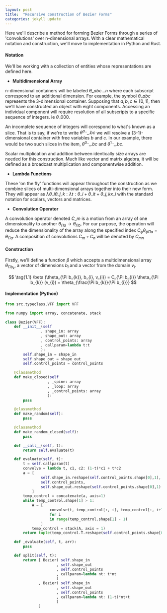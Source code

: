```yaml
---
layout: post
title:  "Recursive construction of Bezier Forms"
categories: jekyll update
---
```


<script type="text/javascript"
  src="https://cdnjs.cloudflare.com/ajax/libs/mathjax/2.7.0/MathJax.js?config=TeX-AMS_CHTML">
</script>
<script type="text/x-mathjax-config">
  MathJax.Hub.Config({
    tex2jax: {
      inlineMath: [['$','$'], ['\\(','\\)']],
      processEscapes: true},
      jax: ["input/TeX","input/MathML","input/AsciiMath","output/CommonHTML"],
      extensions: ["tex2jax.js","mml2jax.js","asciimath2jax.js","MathMenu.js","MathZoom.js","AssistiveMML.js", "[Contrib]/a11y/accessibility-menu.js"],
      TeX: {
      extensions: ["AMSmath.js","AMSsymbols.js","noErrors.js","noUndefined.js"],
      equationNumbers: {
      autoNumber: "AMS"
      }
    }
  });
</script>

Here we'll describe a method for forming Bezier Forms through a series of 'convolutions' over n-dimensional arrays. With a clear mathematical 
notation and construction, we'll move to implementation in Python and Rust.

#### Notation

We'll be working with a collection of entities whose representations are defined here.

- **Multidimensional Array**

n-dimensional containers will be labeled $\theta\_{abc \ldots n}$ where each subscript correspond to an additional dimension.
For example, the symbol $\theta\_{abc}$ represents the 3-dimensional container. Supposing that $a, b, c \in [0,1]$, then we'll
have constructed an object with eight components. Accessing an individual component will require resolution of all subscripts
to a specific sequence of integers. ie $\theta\_{000}$. 

An incomplete sequence of integers will corespond to what's known as a slice. That is to say, if we're to write $\theta^{a..}\_{.bc}$ 
we will resolve a (3-1)-dimensional container with free variables $b$ and $c$. In our example, there would be two such slices in
the item, $\theta^{0..}\_{.bc}$ and $\theta^{1..}\_{.bc}$.

Scalar multiplication and addition between identically size arrays are needed for this construction. Much like vector and matrix algebra, 
it will be defined as a broadcast multiplication and componentwise addition. 

- **Lambda Functions**

These 'on the fly' functions will appear throughout the construction as we combine slices of multi-dimensional arrays together
into their new form. They will appear as $\lambda \theta\_i \theta\_{j, k}: \lambda t: \theta\_{i} + \theta\_{i}t + \theta\_{j, k}x\_{i}$ 
with the standard notation for scalars, vectors and matrices. 

- **Convolution Operator**

A convolution operator denoted $C\_{m}$ is a motion from an array of one dimensionality to another $\theta_{\Pi a} \rightarrow \theta_{\Pi b}$. 
For our purpose, the operation will reduce the dimensionality of the array along the specified index $C_{\phi} \theta_{\phi \Pi a} = \theta_{\Pi a}$.
A composition of convolutions $C_{m} \circ C_{n}$ will be denoted by $C_{mn}$

#### Construction

Firstly, we'll define a function $\beta$ which accepts a multidimensional array $\theta_{\Pi b_{k}}$, a vector of dimensions $b_{i}$ and a vector from 
the domain $v_{i}$. 

$$ 
\tag{1.1}
\beta (\theta_{\Pi b_{k}}, b_{i}, v_{i}) = C_{\Pi b_{i}} \theta_{\Pi b_{k}} (v_{i}) = \theta_{\frac{\Pi b_{k}}{\Pi b_{i}}}
$$

#### Implementation (Python)
```python
from src.typeclass.VFF import VFF

from numpy import array, concatenate, stack

class Bezier(VFF):
    def __init__(self
                , shape_in: array
                , shape_out: array
                , control_points: array
                , callparam=lambda t:t
                ):
        self.shape_in = shape_in
        self.shape_out = shape_out
        self.control_points = control_points

    @classmethod
    def make_closed(self
                   , _spine: array
                   , _loop: array
                   , _control_points: array
                   ):
        pass

    @classmethod
    def make_random(self):
        pass

    @classmethod
    def make_random_closed(self):
        pass

    def __call__(self, t):
        return self.evaluate(t)

    def evaluate(self, t):
        t = self.callparam(t)
        convolve = lambda t, c1, c2: (1-t)*c1 + t*c2
        a = [
                self.shape_in.reshape(self.control_points.shape[0],1),
                self.control_points,
                self.shape_out.reshape(self.control_points.shape[0],1)
            ]
        temp_control = concatenate(a, axis=1)
        while temp_control.shape[1] > 1:
            A = [
                    convolve(t, temp_control[:, i], temp_control[:, i+1])
                    for i
                    in range(temp_control.shape[1] - 1)
                ]
            temp_control = stack(A, axis = 1)
        return tuple(temp_control.T.reshape(self.control_points.shape[0]))

    def _evaluate(self, t, arr):
        pass

    def split(self, t):
        return [ Bezier( self.shape_in
                       , self.shape_out
                       , self.control_points
                       , callparam=lambda nt: t*nt
                       )
               , Bezier( self.shape_in
                       , self.shape_out
                       , self.control_points
                       , callparam=lambda nt: (1-t)*nt+t
                       )
               ]
```

